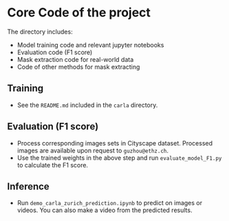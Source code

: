 # Core Code of the project

The directory includes:
* Model training code and relevant jupyter notebooks
* Evaluation code (F1 score) 
* Mask extraction code for real-world data
* Code of other methods for mask extracting

## Training
* See the `README.md` included in the `carla` directory.

## Evaluation (F1 score)
* Process corresponding images sets in Cityscape dataset. Processed images are available upon request to `guzhou@ethz.ch`.
* Use the trained weights in the above step and run `evaluate_model_F1.py` to calculate the F1 score.

## Inference
* Run `demo_carla_zurich_prediction.ipynb` to predict on images or videos. You can also make a video from the predicted results.

